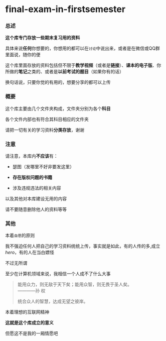 # final-exam-in-firstsemester<br>

### 总述<br>

**这个库专门存放一些期末复习用的资料**<br>

具体来说**任何**你想要的，你想用的都可以在`讨论`中说出来，或者是在微信或QQ群里面说，随你的便<br>

这个库里面存放的资料包括但不限于**教学视频**（或者是**链接**）、**课本的电子版**、你所做的**笔记**之类的、或者是**以前考试的题目**（如果你有的话）<br>

换句话说，只要你觉的有用的，想要分享的都可以上传<br>

### 概要<br>

这个库主要由几个文件夹构成，文件夹分别为各个**科目**<br>

各个文件内部也有符合其科目相应的文件夹

请把一切有关的学习资料**分类存放**，谢谢<br>

### 注意<br>

请注意，本库内**不应该**有：<br>

- 瑟图（发哪里不好非要发这里）<br>

- **存在版权问题的书籍**<br>

- 涉及违规违法的相关内容<br>

以及其他对本库建设无用的内容<br>

请不要随意删除他人的资料等等<br>

### 其他<br>

本着`自愿`的原则<br>

我不强迫任何人把自己的学习资料统统上传，事实就是如此，有的人传的多,成立*hero*，有的人在当白嫖怪<br>

不过无所谓<br>

至少在计算机领域来说，我相信一个人成不了什么大事

>能用众力，则无敌于天下矣；能用众智，则无畏于圣人矣。<br>————孙 权<br>
>
>统合众人的智慧，达成无望之彼岸。<br>


本着理想的互联网精神<br>

**这就是这个库成立的意义**<br>

但愿这不是我的一厢情愿吧

